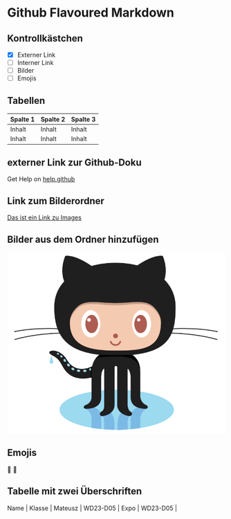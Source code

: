 # Github Flavoured Markdown

## Kontrollkästchen

- [x] Externer Link
- [ ] Interner Link
- [ ] Bilder
- [ ] Emojis

## Tabellen

Spalte 1 | Spalte 2 | Spalte 3
-------- | -------- | --------
Inhalt   | Inhalt   | Inhalt
Inhalt   | Inhalt   | Inhalt

## externer Link zur Github-Doku

Get Help on [help.github](https://help.github.com/en)

## Link zum Bilderordner

[Das ist ein Link zu Images](Images/)

## Bilder aus dem Ordner hinzufügen

![Bild](Images/logo.png)

## Emojis

💩 🤮

## Tabelle mit zwei Überschriften

Name | Klasse |
Mateusz | WD23-D05 |
Expo | WD23-D05 |



